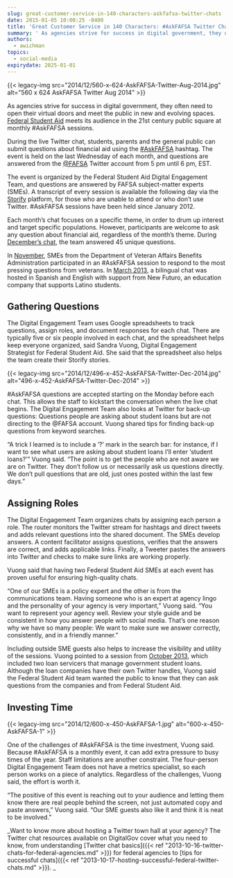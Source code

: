 ```yaml
---
slug: great-customer-service-in-140-characters-askfafsa-twitter-chats
date: 2015-01-05 10:00:25 -0400
title: 'Great Customer Service in 140 Characters: #AskFAFSA Twitter Chats'
summary: ' As agencies strive for success in digital government, they often need to open their virtual doors and meet the public in new and evolving spaces. Federal Student Aid meets its audience in the 21st century public square at monthly #AskFAFSA sessions. During the live'
authors:
  - awichman
topics:
  - social-media
expirydate: 2025-01-01
---
```


{{< legacy-img src="2014/12/560-x-624-AskFAFSA-Twitter-Aug-2014.jpg" alt="560 x 624 AskFAFSA Twitter Aug 2014" >}}

As agencies strive for success in digital government, they often need to open their virtual doors and meet the public in new and evolving spaces. [Federal Student Aid](https://studentaid.ed.gov/) meets its audience in the 21st century public square at monthly #AskFAFSA sessions.

During the live Twitter chat, students, parents and the general public can submit questions about financial aid using the [#AskFAFSA](https://twitter.com/search?q=%23AskFAFSA&src=typd) hashtag. The event is held on the last Wednesday of each month, and questions are answered from the [@FAFSA](https://twitter.com/FAFSA) Twitter account from 5 pm until 6 pm, EST.

The event is organized by the Federal Student Aid Digital Engagement Team, and questions are answered by FAFSA subject-matter experts (SMEs). A transcript of every session is available the following day via the [Storify](https://storify.com/FAFSA) platform, for those who are unable to attend or who don’t use Twitter. #AskFAFSA sessions have been held since January 2012.

Each month’s chat focuses on a specific theme, in order to drum up interest and target specific populations. However, participants are welcome to ask any question about financial aid, regardless of the month’s theme. During [December&#8217;s chat](https://storify.com/FAFSA/december-2014), the team answered 45 unique questions.

In [November](https://storify.com/FAFSA/november-2014), SMEs from the Department of Veteran Affairs Benefits Administration participated in an #AskFAFSA session to respond to the most pressing questions from veterans. In [March 2013](https://storify.com/FAFSA/march-2013-askfafsa-office-hours), a bilingual chat was hosted in Spanish and English with support from New Futuro, an education company that supports Latino students.

## Gathering Questions

The Digital Engagement Team uses Google spreadsheets to track questions, assign roles, and document responses for each chat. There are typically five or six people involved in each chat, and the spreadsheet helps keep everyone organized, said Sandra Vuong, Digital Engagement Strategist for Federal Student Aid. She said that the spreadsheet also helps the team create their Storify stories.

{{< legacy-img src="2014/12/496-x-452-AskFAFSA-Twitter-Dec-2014.jpg" alt="496-x-452-AskFAFSA-Twitter-Dec-2014" >}}

#AskFAFSA questions are accepted starting on the Monday before each chat. This allows the staff to kickstart the conversation when the live chat begins. The Digital Engagement Team also looks at Twitter for back-up questions: Questions people are asking about student loans but are not directing to the @FAFSA account. Vuong shared tips for finding back-up questions from keyword searches.

“A trick I learned is to include a ‘?’ mark in the search bar: for instance, if I want to see what users are asking about student loans I’ll enter ‘student loans?’” Vuong said. “The point is to get the people who are not aware we are on Twitter. They don’t follow us or necessarily ask us questions directly. We don’t pull questions that are old, just ones posted within the last few days.”

## Assigning Roles

The Digital Engagement Team organizes chats by assigning each person a role. The router monitors the Twitter stream for hashtags and direct tweets and adds relevant questions into the shared document. The SMEs develop answers. A content facilitator assigns questions, verifies that the answers are correct, and adds applicable links. Finally, a Tweeter pastes the answers into Twitter and checks to make sure links are working properly.

Vuong said that having two Federal Student Aid SMEs at each event has proven useful for ensuring high-quality chats.

“One of our SMEs is a policy expert and the other is from the communications team. Having someone who is an expert at agency lingo and the personality of your agency is very important,” Vuong said. “You want to represent your agency well. Review your style guide and be consistent in how you answer people with social media. That’s one reason why we have so many people: We want to make sure we answer correctly, consistently, and in a friendly manner.”

Including outside SME guests also helps to increase the visibility and utility of the sessions. Vuong pointed to a session from [October 2013](https://storify.com/FAFSA/october-2013-askfafsa), which included two loan servicers that manage government student loans. Although the loan companies have their own Twitter handles, Vuong said the Federal Student Aid team wanted the public to know that they can ask questions from the companies and from Federal Student Aid.

## Investing Time

{{< legacy-img src="2014/12/600-x-450-AskFAFSA-1.jpg" alt="600-x-450-AskFAFSA-1" >}}

One of the challenges of #AskFAFSA is the time investment, Vuong said. Because #AskFAFSA is a monthly event, it can add extra pressure to busy times of the year. Staff limitations are another constraint. The four-person Digital Engagement Team does not have a metrics specialist, so each person works on a piece of analytics. Regardless of the challenges, Vuong said, the effort is worth it.

“The positive of this event is reaching out to your audience and letting them know there are real people behind the screen, not just automated copy and paste answers,” Vuong said. “Our SME guests also like it and think it is neat to be involved.”

_Want to know more about hosting a Twitter town hall at your agency? The Twitter chat resources available on DigitalGov cover what you need to know, from understanding [Twitter chat basics]({{< ref "2013-10-16-twitter-chats-for-federal-agencies.md" >}}) for federal agencies to [tips for successful chats]({{< ref "2013-10-17-hosting-successful-federal-twitter-chats.md" >}}).
  _
